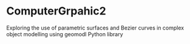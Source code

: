 # ComputerGrpahic2
Exploring the use of parametric surfaces and Bezier curves in complex object modelling using geomodl Python library
